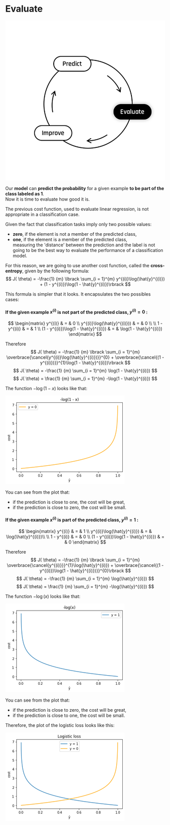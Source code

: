# Evaluate

  <img src="../../day00/assets/Evaluate.png"/>  

Our **model** can **predict the probability** for a given example **to be part of the class labeled as 1**.  
Now it is time to evaluate how good it is.  

The previous cost function, used to evaluate linear regression, is not appropriate in a classification case.  

Given the fact that classification tasks imply only two possible values:
- **zero**, if the element is not a member of the predicted class,
- **one**, if the element is a member of the predicted class,  
  measuring the 'distance' between the prediction and the label is not going to be the best way to evaluate the performance of a classification  model.

For this reason, we are going to use another cost function, called the **cross-entropy**, given by the following formula:  
$$
J( \theta) = -\frac{1} {m} \lbrack \sum_{i = 1}^{m} y^{(i)}\log(\hat{y}^{(i)}) + (1 - y^{(i)})\log(1 - \hat{y}^{(i)})\rbrack
$$

This formula is simpler that it looks. It encapsulates the two possibles cases:  
#### If the given example $x^{(i)}$ is not part of the predicted class, $y^{(i)} = 0$ :  
$$
\begin{matrix}
y^{(i)} & = & 0 \\
y^{(i)}\log(\hat{y}^{(i)})) & = & 0   \\
\\
1 - y^{(i)} & = & 1 \\
(1 - y^{(i)})\log(1 - \hat{y}^{(i)}) & = & \log(1 - \hat{y}^{(i)})
\end{matrix}
$$

Therefore 
$$
J( \theta) = -\frac{1} {m} \lbrack \sum_{i = 1}^{m} \overbrace{\cancel{y^{(i)}\log(\hat{y}^{(i)})}}^{0} + \overbrace{\cancel{(1 - y^{(i)})}}^{1}\log(1 - \hat{y}^{(i)})\rbrack
$$
$$
J( \theta) = -\frac{1} {m} \sum_{i = 1}^{m} \log(1 - \hat{y}^{(i)})
$$
$$
J( \theta) = \frac{1} {m} \sum_{i = 1}^{m} -\log(1 - \hat{y}^{(i)})
$$

The function $-\log(1 - x)$ looks like that: 

  <img src="../../day03/assets/-log_1-x.png"/>  


You can see from the plot that: 
- if the prediction is close to one, the cost will be great, 
- if the prediction is close to zero, the cost will be small.  



#### If the given example $x^{(i)}$ is part of the predicted class, $y^{(i)} = 1$ :  
$$
\begin{matrix}
y^{(i)} & = & 1 \\
y^{(i)}\log(\hat{y}^{(i)}) & = & \log(\hat{y}^{(i)})\\
\\
1 - y^{(i)} & = & 0 \\ 
(1 - y^{(i)})\log(1 - \hat{y}^{(i)}) & = & 0  
\end{matrix}
$$

Therefore 
$$
J( \theta) = -\frac{1} {m} \lbrack \sum_{i = 1}^{m} \overbrace{\cancel{y^{(i)}}}^{1}\log(\hat{y}^{(i)}) + \overbrace{\cancel{(1 - y^{(i)})\log(1 - \hat{y}^{(i)})}}^{0}\rbrack
$$
$$
J( \theta) = -\frac{1} {m} \sum_{i = 1}^{m} \log(\hat{y}^{(i)})
$$
$$
J( \theta) = \frac{1} {m} \sum_{i = 1}^{m} -\log(\hat{y}^{(i)})
$$

The function $-\log(x)$ looks like that: 

  <img src="../../day03/assets/-log_x.png"/>  


You can see from the plot that: 
- if the prediction is close to zero, the cost will be great, 
- if the prediction is close to one, the cost will be small.  


Therefore, the plot of the logistic loss looks like this:   

  <img src="../../day03/assets/log_loss.png"/>  
